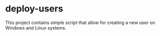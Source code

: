 # deploy-users

This project contains simple script that allow for creating a new user on Windows and Linux systems.

